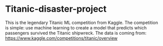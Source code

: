 # Titanic-disaster-project
This is the legendary Titanic ML competition from Kaggle. 
The competition is simple: use machine learning to create a model that predicts which passengers survived the Titanic shipwreck.
The data is coming from: https://www.kaggle.com/competitions/titanic/overview
